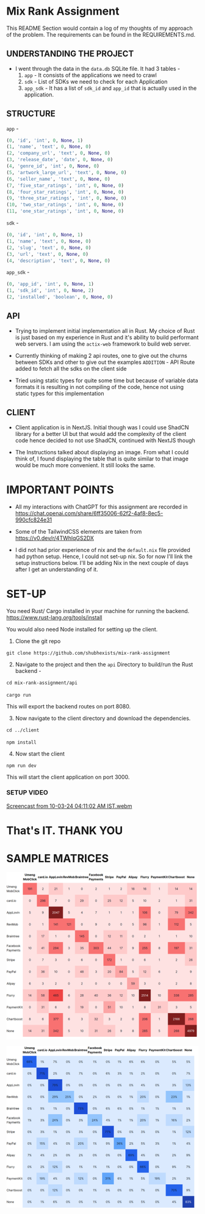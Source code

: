 # Mix Rank Assignment

This README Section would contain a log of my thoughts of my approach of the problem.
The requirements can be found in the REQUIREMENTS.md.

## UNDERSTANDING THE PROJECT

- I went through the data in the `data.db` SQLite file. It had 3 tables -
  1. `app` - It consists of the applications we need to crawl
  2. `sdk` - List of SDKs we need to check for each Application
  3. `app_sdk` - It has a list of `sdk_id` and `app_id` that is actually used in the application.

## STRUCTURE

`app` -

```py
(0, 'id', 'int', 0, None, 1)
(1, 'name', 'text', 0, None, 0)
(2, 'company_url', 'text', 0, None, 0)
(3, 'release_date', 'date', 0, None, 0)
(4, 'genre_id', 'int', 0, None, 0)
(5, 'artwork_large_url', 'text', 0, None, 0)
(6, 'seller_name', 'text', 0, None, 0)
(7, 'five_star_ratings', 'int', 0, None, 0)
(8, 'four_star_ratings', 'int', 0, None, 0)
(9, 'three_star_ratings', 'int', 0, None, 0)
(10, 'two_star_ratings', 'int', 0, None, 0)
(11, 'one_star_ratings', 'int', 0, None, 0)
```

`sdk` -

```py
(0, 'id', 'int', 0, None, 1)
(1, 'name', 'text', 0, None, 0)
(2, 'slug', 'text', 0, None, 0)
(3, 'url', 'text', 0, None, 0)
(4, 'description', 'text', 0, None, 0)
```

`app_sdk` -

```py
(0, 'app_id', 'int', 0, None, 1)
(1, 'sdk_id', 'int', 0, None, 2)
(2, 'installed', 'boolean', 0, None, 0)
```

## API

- Trying to implement initial implementation all in Rust.
  My choice of Rust is just based on my experience in Rust and
  it's ability to build performant web servers.
  I am using the `actix-web` framework to build web server.

- Currently thinking of making 2 api routes, one to give out
  the churns between SDKs and other to give out the examples
  `ADDITION` - API Route added to fetch all the sdks on the client side

- Tried using static types for quite some time but because of variable data formats
  it is resulting in not compiling of the code, hence not using static types for this implementation

## CLIENT

- Client application is in NextJS. Initial though was I could use ShadCN library for a better UI
  but that would add the complexity of the client code hence decided to not use ShadCN, continued with
  NextJS though

- The Instructions talked about displaying an image. From what I could think of, I found displaying the
  table that is quite similar to that image would be much more convenient. It still looks the same.

# IMPORTANT POINTS

- All my interactions with ChatGPT for this assignment are recorded in
  https://chat.openai.com/share/6ff35006-62f2-4af8-8ec5-990cfc824e31

- Some of the TailwindCSS elements are taken from https://v0.dev/r/4TWhlqGS2DX

- I did not had prior experience of nix and the `default.nix` file provided had python setup.
  Hence, I could not set-up nix. So for now I'll link the setup
  instructions below. I'll be adding Nix in the next couple of days after I get an understanding of it.

# SET-UP

You need Rust/ Cargo installed in your machine for running the backend. https://www.rust-lang.org/tools/install

You would also need Node installed for setting up the client.

1. Clone the git repo

```
git clone https://github.com/shubhexists/mix-rank-assignment
```

2. Navigate to the project and then the `api` Directory to build/run the Rust backend -

```
cd mix-rank-assignment/api

cargo run
```

This will export the backend routes on port 8080.

3. Now navigate to the client directory and download the dependencies.

```
cd ../client

npm install
```

4. Now start the client

```
npm run dev
```

This will start the client application on port 3000.

### SETUP VIDEO

[Screencast from 10-03-24 04:11:02 AM IST.webm](https://github.com/shubhexists/mix-rank-assignment/assets/110319892/df0e41bc-3ca5-47ed-b722-1143d154c2a0)

# That's IT. THANK YOU

# SAMPLE MATRICES

![Competitive Matrix](matrix.png "Competitive Matrix")

![Competitive Matrix Normalized by Row](matrix_normalized.png "Competitive Matrix Normalized")
